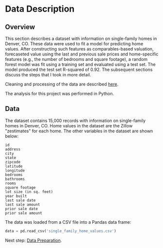# Data Description

## Overview
This section describes a dataset with information on single-family homes in Denver, CO.  These data were used to fit a model for predicting home values.  After constructing such features as comparables-based valuation, forecaseted value using the last and previous sale prices and home-specific features (e.g., the number of bedrooms and square footage), a random forest model was fit using a training set and evaluated using a test set.  The model produced the test set R-squared of 0.92.  The subsequent sections discuss the steps that I took in more detail. 

Cleaning and processing of the data are described [here](https://eagronin.github.io/housing-forecast-prepare/).

The analysis for this project was performed in Python.

## Data 
The dataset contains 15,000 records with information on single-family homes in Denver, CO.  Home values in the dataset are the Zillow "zestimates" for each home.  The other variables in the dataset are shown below:

```
id
address 
city
state
zipcode
latitude
longitude
bedrooms
bathrooms
rooms
square footage
lot size (in sq. feet)
year built
last sale date
last sale amount
prior sale date
prior sale amount
```

The data was loaded from a CSV file into a Pandas data frame:

```python
data = pd.read_csv('single_family_home_values.csv')
```

Next step:  [Data Preparation](https://eagronin.github.io/housing-forecast-prepare/).
